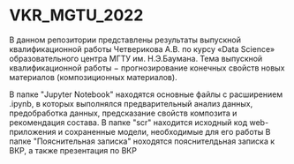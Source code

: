 # VKR_MGTU_2022

В данном репозитории представлены результаты выпускной квалификационной работы Четверикова А.В. по курсу «Data Science» образовательного центра МГТУ им. Н.Э.Баумана.
Тема выпускной квалификационной работы − прогнозирование конечных свойств новых материалов (композиционных материалов). 

В папке "Jupyter Notebook" находятся основные файлы с расширением .ipynb, в которых выполнялся предварительный анализ данных, предобработка данных, предсказание свойств композита и рекомендация состава.
В папке "scr" находится исходный код web-приложения и сохраненные модели, необходимые для его работы
В папке "Пояснительная записка" ноходятся пояснителдьная записка к ВКР, а также презентация по ВКР

